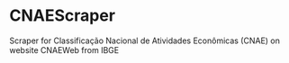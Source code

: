 CNAEScraper
===========

Scraper for Classificação Nacional de Atividades Econômicas (CNAE) on website CNAEWeb from IBGE
